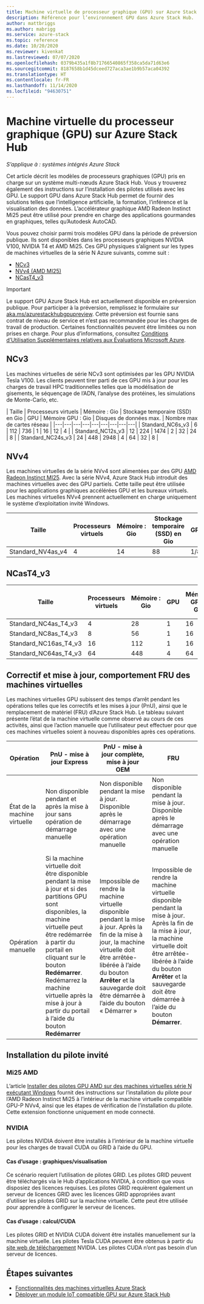 ```yaml
---
title: Machine virtuelle de processeur graphique (GPU) sur Azure Stack Hub
description: Référence pour l’environnement GPU dans Azure Stack Hub.
author: mattbriggs
ms.author: mabrigg
ms.service: azure-stack
ms.topic: reference
ms.date: 10/20/2020
ms.reviewer: kivenkat
ms.lastreviewed: 07/07/2020
ms.openlocfilehash: 0379b435a1f8b71766540865f358ca5da71d63e6
ms.sourcegitcommit: 8187658b1d45dceed727aca3ae1b9b57aca04392
ms.translationtype: HT
ms.contentlocale: fr-FR
ms.lasthandoff: 11/14/2020
ms.locfileid: "94630751"
---
```

# <a name="graphics-processing-unit-gpu-virtual-machine-vm-on-azure-stack-hub"></a>Machine virtuelle du processeur graphique (GPU) sur Azure Stack Hub

*S’applique à : systèmes intégrés Azure Stack*

Cet article décrit les modèles de processeurs graphiques (GPU) pris en charge sur un système multi-nœuds Azure Stack Hub. Vous y trouverez également des instructions sur l’installation des pilotes utilisés avec les GPU. Le support GPU dans Azure Stack Hub permet de fournir des solutions telles que l’intelligence artificielle, la formation, l’inférence et la visualisation des données. L’accélérateur graphique AMD Radeon Instinct Mi25 peut être utilisé pour prendre en charge des applications gourmandes en graphiques, telles qu’Autodesk AutoCAD.

Vous pouvez choisir parmi trois modèles GPU dans la période de préversion publique. Ils sont disponibles dans les processeurs graphiques NVIDIA V100, NVIDIA T4 et AMD Mi25. Ces GPU physiques s’alignent sur les types de machines virtuelles de la série N Azure suivants, comme suit :
- [NCv3](/azure/virtual-machines/ncv3-series)
- [NVv4 (AMD MI25)](/azure/virtual-machines/nvv4-series)
- [NCasT4_v3](/azure/virtual-machines/nct4-v3-series)

> [!IMPORTANT]  
> Le support GPU Azure Stack Hub est actuellement disponible en préversion publique. Pour participer à la préversion, remplissez le formulaire sur [aka.ms/azurestackhubgpupreview](https://aka.ms/azurestackhubgpupreview).
> Cette préversion est fournie sans contrat de niveau de service et n’est pas recommandée pour les charges de travail de production. Certaines fonctionnalités peuvent être limitées ou non prises en charge.
> Pour plus d’informations, consultez [Conditions d’Utilisation Supplémentaires relatives aux Évaluations Microsoft Azure](https://azure.microsoft.com/support/legal/preview-supplemental-terms/).

## <a name="ncv3"></a>NCv3

Les machines virtuelles de série NCv3 sont optimisées par les GPU NVIDIA Tesla V100. Les clients peuvent tirer parti de ces GPU mis à jour pour les charges de travail HPC traditionnelles telles que la modélisation de gisements, le séquençage de l’ADN, l’analyse des protéines, les simulations de Monte-Carlo, etc. 

| Taille | Processeurs virtuels | Mémoire : Gio | Stockage temporaire (SSD) en Gio | GPU | Mémoire GPU : Gio | Disques de données max. | Nombre max de cartes réseau |
|---|---|---|---|---|---|---|---|---|
| Standard_NC6s_v3    | 6  | 112 | 736  | 1 | 16 | 12 | 4 |
| Standard_NC12s_v3   | 12 | 224 | 1474 | 2 | 32 | 24 | 8 |
| Standard_NC24s_v3   | 24 | 448 | 2948 | 4 | 64 | 32 | 8 |

## <a name="nvv4"></a>NVv4

Les machines virtuelles de la série NVv4 sont alimentées par des GPU [AMD Radeon Instinct MI25](https://www.amd.com/en/products/professional-graphics/instinct-MI25). Avec la série NVv4, Azure Stack Hub introduit des machines virtuelles avec des GPU partiels. Cette taille peut être utilisée pour les applications graphiques accélérées GPU et les bureaux virtuels. Les machines virtuelles NVv4 prennent actuellement en charge uniquement le système d’exploitation invité Windows. 

| Taille | Processeurs virtuels | Mémoire : Gio | Stockage temporaire (SSD) en Gio | GPU | Mémoire GPU : Gio | Disques de données max. | Nombre max de cartes réseau | 
| --- | --- | --- | --- | --- | --- | --- | --- |   
| Standard_NV4as_v4 |4 |14 |88 | 1/8 | 2 | 4 | 2 | 

## <a name="ncast4_v3"></a>NCasT4_v3

| Taille | Processeurs virtuels | Mémoire : Gio | GPU | Mémoire GPU : Gio | Disques de données max. | Nombre max de cartes réseau | 
| --- | --- | --- | --- | --- | --- | --- |
| Standard_NC4as_T4_v3 |4 |28 | 1 | 16 | 8 | 4 | 
| Standard_NC8as_T4_v3 |8 |56 | 1 | 16 | 16 | 8 | 
| Standard_NC16as_T4_v3 |16 |112 | 1 | 16 | 32 | 8 | 
| Standard_NC64as_T4_v3 |64 |448 | 4 | 64 | 32 | 8 |

## <a name="patch-and-update-fru-behavior-of-vms"></a>Correctif et mise à jour, comportement FRU des machines virtuelles 

Les machines virtuelles GPU subissent des temps d’arrêt pendant les opérations telles que les correctifs et les mises à jour (PnU), ainsi que le remplacement de matériel (FRU) d’Azure Stack Hub. Le tableau suivant présente l’état de la machine virtuelle comme observé au cours de ces activités, ainsi que l’action manuelle que l’utilisateur peut effectuer pour que ces machines virtuelles soient à nouveau disponibles après ces opérations. 

| Opération | PnU - mise à jour Express | PnU - mise à jour complète, mise à jour OEM | FRU | 
| --- | --- | --- | --- | 
| État de la machine virtuelle  | Non disponible pendant et après la mise à jour sans opération de démarrage manuelle | Non disponible pendant la mise à jour. Disponible après le démarrage avec une opération manuelle | Non disponible pendant la mise à jour. Disponible après le démarrage avec une opération manuelle| 
| Opération manuelle | Si la machine virtuelle doit être disponible pendant la mise à jour et si des partitions GPU sont disponibles, la machine virtuelle peut être redémarrée à partir du portail en cliquant sur le bouton **Redémarrer**. Redémarrez la machine virtuelle après la mise à jour à partir du portail à l’aide du bouton **Redémarrer** | Impossible de rendre la machine virtuelle disponible pendant la mise à jour. Après la fin de la mise à jour, la machine virtuelle doit être arrêtée-libérée à l’aide du bouton **Arrêter** et la sauvegarde doit être démarrée à l’aide du bouton « Démarrer » | Impossible de rendre la machine virtuelle disponible pendant la mise à jour. Après la fin de la mise à jour, la machine virtuelle doit être arrêtée-libérée à l’aide du bouton **Arrêter** et la sauvegarde doit être démarrée à l’aide du bouton **Démarrer**.| 

## <a name="guest-driver-installation"></a>Installation du pilote invité

### <a name="amd-mi25"></a>Mi25 AMD

L’article [Installer des pilotes GPU AMD sur des machines virtuelles série N exécutant Windows](/azure/virtual-machines/windows/n-series-amd-driver-setup) fournit des instructions sur l’installation du pilote pour l’AMD Radeon Instinct Mi25 à l’intérieur de la machine virtuelle compatible GPU-P NVv4, ainsi que les étapes de vérification de l’installation du pilote. Cette extension fonctionne uniquement en mode connecté.

### <a name="nvidia"></a>NVIDIA

Les pilotes NVIDIA doivent être installés à l’intérieur de la machine virtuelle pour les charges de travail CUDA ou GRID à l’aide du GPU.

#### <a name="use-case-graphicsvisualization"></a>Cas d’usage : graphiques/visualisation

Ce scénario requiert l’utilisation de pilotes GRID. Les pilotes GRID peuvent être téléchargés via le Hub d’applications NVIDIA, à condition que vous disposiez des licences requises. Les pilotes GRID requièrent également un serveur de licences GRID avec les licences GRID appropriées avant d’utiliser les pilotes GRID sur la machine virtuelle. Cette peut être utilisée pour apprendre à configurer le serveur de licences.

#### <a name="use-case-computecuda"></a>Cas d’usage : calcul/CUDA

Les pilotes GRID et NVIDIA CUDA doivent être installés manuellement sur la machine virtuelle. Les pilotes Tesla CUDA peuvent être obtenus à partir du [site web de téléchargement](https://www.nvidia.com/Download/index.aspx) NVIDIA. Les pilotes CUDA n’ont pas besoin d’un serveur de licences.

## <a name="next-steps"></a>Étapes suivantes

- [Fonctionnalités des machines virtuelles Azure Stack](azure-stack-vm-considerations.md)  
- [Déployer un module IoT compatible GPU sur Azure Stack Hub](gpu-deploy-sample-module.md)
